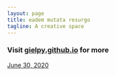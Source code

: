 ```yaml
---
layout: page
title: eadem mutata resurgo
tagline: A creative space
---
```


### Visit [gielpy.github.io](gielpy.github.io) for more



[June 30, 2020](pages/june_30_2020.md)


